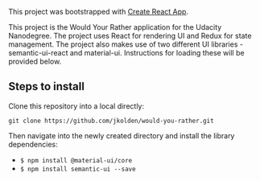 This project was bootstrapped with [Create React App](https://github.com/facebookincubator/create-react-app).

This project is the Would Your Rather application for the Udacity Nanodegree. The project uses React for rendering UI and Redux for state management. The project also makes use of two different UI libraries - semantic-ui-react and material-ui. Instructions for loading these will be provided below.

## Steps to install

Clone this repository into a local directly:

```git clone https://github.com/jkolden/would-you-rather.git```

Then navigate into the newly created directory and install the library dependencies:

- ```$ npm install @material-ui/core ```
- ```$ npm install semantic-ui --save ```



